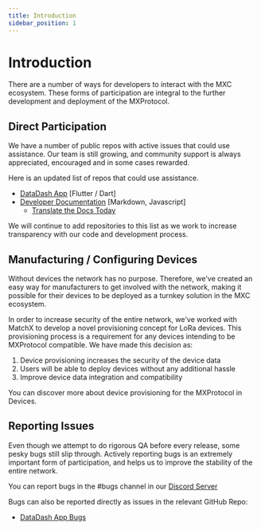 ```yaml
---
title: Introduction
sidebar_position: 1
---
```


# Introduction

There are a number of ways for developers to interact with the MXC ecosystem. These forms of participation are integral to the further development and deployment of the MXProtocol.

## Direct Participation
We have a number of public repos with active issues that could use assistance. Our team is still growing, and community support is always appreciated, encouraged and in some cases rewarded.

Here is an updated list of repos that could use assistance. 
* [DataDash App](https://github.com/mxc-foundation/supernode-app) [Flutter / Dart]
* [Developer Documentation](https://github.com/mxc-foundation/developer-documentation) [Markdown, Javascript]
  * [Translate the Docs Today](https://crowdin.com/project/mxc-documentation)

We will continue to add repositories to this list as we work to increase transparency with our code and development process. 

## Manufacturing / Configuring Devices
Without devices the network has no purpose. Therefore, we've created an easy way for manufacturers to get involved with the network, making it possible for their devices to be deployed as a turnkey solution in the MXC ecosystem. 

In order to increase security of the entire network, we've worked with MatchX to develop a novel provisioning concept for LoRa devices. This provisioning process is a requirement for any devices intending to be MXProtocol compatible. We have made this decision as:
1. Device provisioning increases the security of the device data
1. Users will be able to deploy devices without any additional hassle
1. Improve device data integration and compatibility

You can discover more about device provisioning for the MXProtocol in Devices.

## Reporting Issues
Even though we attempt to do rigorous QA before every release, some pesky bugs still slip through. Actively reporting bugs is an extremely important form of participation, and helps us to improve the stability of the entire network. 

You can report bugs in the #bugs channel in our [Discord Server](https://mxc.news/discord)

Bugs can also be reported directly as issues in the relevant GitHub Repo:
* [DataDash App Bugs](https://github.com/mxc-foundation/supernode-app/issues)